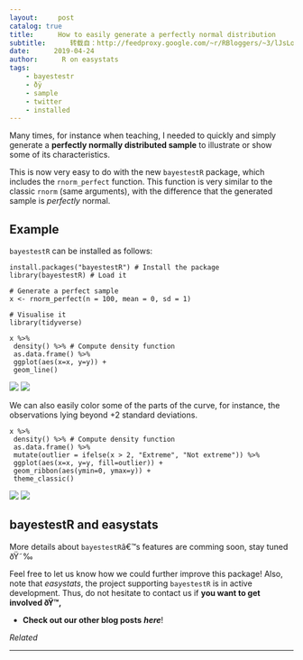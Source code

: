 ```yaml
---
layout:     post
catalog: true
title:      How to easily generate a perfectly normal distribution
subtitle:      转载自：http://feedproxy.google.com/~r/RBloggers/~3/lJsLo17svaM/
date:      2019-04-24
author:      R on easystats
tags:
    - bayestestr
    - ðÿ
    - sample
    - twitter
    - installed
---
```






Many times, for instance when teaching, I needed to quickly and simply generate a **perfectly normally distributed sample** to illustrate or show some of its characteristics.

This is now very easy to do with the new `bayestestR` package, which includes the `rnorm_perfect` function. This function is very similar to the classic `rnorm` (same arguments), with the difference that the generated sample is *perfectly* normal.

## Example

`bayestestR` can be installed as follows:

```
install.packages("bayestestR") # Install the package
library(bayestestR) # Load it
```

```
# Generate a perfect sample
x <- rnorm_perfect(n = 100, mean = 0, sd = 1)

# Visualise it
library(tidyverse)

x %>% 
 density() %>% # Compute density function
 as.data.frame() %>% 
 ggplot(aes(x=x, y=y)) +
 geom_line()
```

![](https://i0.wp.com/easystats.github.io/blog/blog/posts/bayestestR_rnorm_perfect_files/figure-html/unnamed-chunk-4-1.png?w=450&ssl=1)
![](https://i0.wp.com/easystats.github.io/blog/blog/posts/bayestestR_rnorm_perfect_files/figure-html/unnamed-chunk-4-1.png?w=450&ssl=1)


We can also easily color some of the parts of the curve, for instance, the observations lying beyond +2 standard deviations.

```
x %>% 
 density() %>% # Compute density function
 as.data.frame() %>% 
 mutate(outlier = ifelse(x > 2, "Extreme", "Not extreme")) %>% 
 ggplot(aes(x=x, y=y, fill=outlier)) +
 geom_ribbon(aes(ymin=0, ymax=y)) +
 theme_classic()
```

![](https://i1.wp.com/easystats.github.io/blog/blog/posts/bayestestR_rnorm_perfect_files/figure-html/unnamed-chunk-5-1.png?w=450&ssl=1)
![](https://i1.wp.com/easystats.github.io/blog/blog/posts/bayestestR_rnorm_perfect_files/figure-html/unnamed-chunk-5-1.png?w=450&ssl=1)


## bayestestR and easystats

More details about `bayestestR`â€™s features are comming soon, stay tuned ðŸ˜‰

Feel free to let us know how we could further improve this package! Also, note that *easystats*, the project supporting `bayestestR` is in active development. Thus, do not hesitate to contact us if **you want to get involved ðŸ™‚**

- **Check out our other blog posts** ***here***!



*Related*








---
